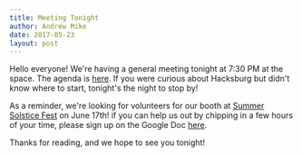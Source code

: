 ```yaml
---
title: Meeting Tonight
author: Andrew Mike
date: 2017-05-23
layout: post
---
```


Hello everyone!  We're having a general meeting tonight at 7:30 PM at the space. The agenda is [here](https://wiki.hacksburg.org/meetings:2017-05-23_general_meeting). If you were curious about Hacksburg but didn't know where to start, tonight's the night to stop by!

As a reminder, we're looking for volunteers for our booth at [Summer Solstice Fest](http://www.downtownblacksburg.com/summer-solstice-blacksburg.aspx) on June 17th! if you can help us out by chipping in a few hours of your time, please sign up on the Google Doc [here](https://docs.google.com/spreadsheets/d/1bIzbywxSBwDcmI_cKEa8fh9w5_eL84KqhIe3gdHiOJU/edit#gid=0).

Thanks for reading, and we hope to see you tonight!

